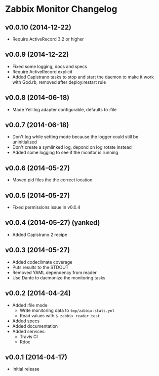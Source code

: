 # Zabbix Monitor Changelog

## v0.0.10 (2014-12-22)

- Require ActiveRecord 3.2 or higher

## v0.0.9 (2014-12-22)

- Fixed some logging, docs and specs
- Require ActiveRecord explicit
- Added Capistrano tasks to stop and start the daemon to make it work with God.rb, removed after deploy:restart rule

## v0.0.8 (2014-06-18)

- Made Yell log adapter configurable, defaults to :file

## v0.0.7 (2014-06-18)

- Don't log while setting mode because the logger could still be uninitialized
- Don't create a symlinked log, depond on log rotate instead
- Added some logging to see if the monitor is running

## v0.0.6 (2014-05-27)

- Moved pid files the the correct location

## v0.0.5 (2014-05-27)

- Fixed permissions issue in v0.0.4

## v0.0.4 (2014-05-27) (yanked)

- Added Capistrano 2 recipe

## v0.0.3 (2014-05-27)

- Added codeclimate coverage
- Puts results to the STDOUT
- Removed YAML dependency from reader
- Use Dante to daemonize the monitoring tasks

## v0.0.2 (2014-04-24)

- Added :file mode
    - Write monitoring data to `tmp/zabbix-stats.yml`
    - Read values with `$ zabbix_reader test`
- Added specs
- Added documentation
- Added services:
    - Travis CI
    - Rdoc

## v0.0.1 (2014-04-17)

- Initial release
